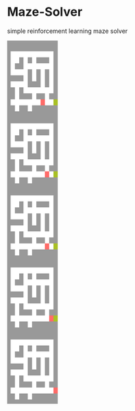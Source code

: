 # Maze-Solver
simple reinforcement learning maze solver


![alt text](https://github.com/oudend/Maze-Solver/blob/main/Maze.png?raw=true)
